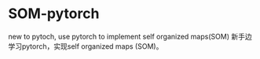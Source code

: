 # SOM-pytorch
new to pytoch, use pytorch to implement self organized maps(SOM)
新手边学习pytorch，实现self organized maps (SOM)。
